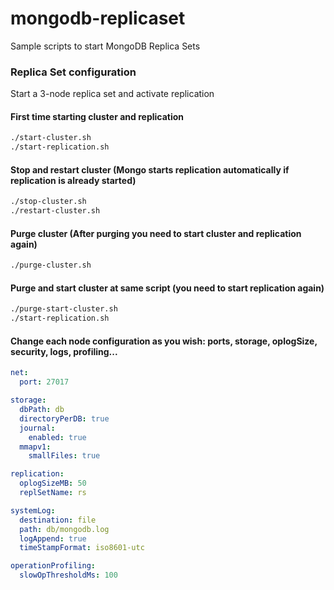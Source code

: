 # mongodb-replicaset

Sample scripts to start MongoDB Replica Sets

### Replica Set configuration

Start a 3-node replica set and activate replication

#### First time starting cluster and replication

```bash
./start-cluster.sh
./start-replication.sh
```

#### Stop and restart cluster (Mongo starts replication automatically if replication is already started)

```bash
./stop-cluster.sh
./restart-cluster.sh
```

#### Purge cluster (After purging you need to start cluster and replication again)

```bash
./purge-cluster.sh
```

#### Purge and start cluster at same script (you need to start replication again)

```bash
./purge-start-cluster.sh
./start-replication.sh
```

#### Change each node configuration as you wish: ports, storage, oplogSize, security, logs, profiling...

```yaml
net:
  port: 27017

storage:
  dbPath: db
  directoryPerDB: true
  journal:
    enabled: true
  mmapv1:
    smallFiles: true

replication:
  oplogSizeMB: 50
  replSetName: rs

systemLog:
  destination: file
  path: db/mongodb.log
  logAppend: true
  timeStampFormat: iso8601-utc

operationProfiling:
  slowOpThresholdMs: 100
```
